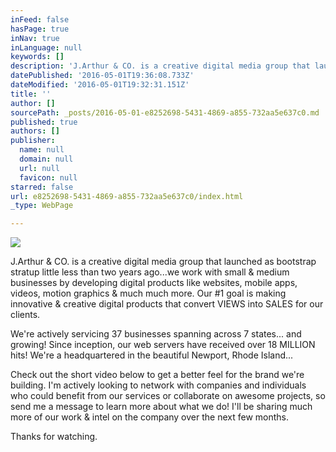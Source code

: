 ```yaml
---
inFeed: false
hasPage: true
inNav: true
inLanguage: null
keywords: []
description: 'J.Arthur & CO. is a creative digital media group that launched as bootstrap stratup little less than two years ago…we work with small & medium businesses by developing digital products like websites, mobile apps, videos, motion graphics & much much more. Our #1 goal is making innovative & creative digital products that convert VIEWS into ‪SALES‬ for our clients.'
datePublished: '2016-05-01T19:36:08.733Z'
dateModified: '2016-05-01T19:32:31.151Z'
title: ''
author: []
sourcePath: _posts/2016-05-01-e8252698-5431-4869-a855-732aa5e637c0.md
published: true
authors: []
publisher:
  name: null
  domain: null
  url: null
  favicon: null
starred: false
url: e8252698-5431-4869-a855-732aa5e637c0/index.html
_type: WebPage

---
```

![](https://the-grid-user-content.s3-us-west-2.amazonaws.com/7cbb6ea8-9d3a-49f8-9dca-41fff9227481.png)

J.Arthur & CO. is a creative digital media group that launched as bootstrap stratup little less than two years ago...we work with small & medium businesses by developing digital products like websites, mobile apps, videos, motion graphics & much much more. Our \#1 goal is making innovative & creative digital products that convert VIEWS into ‪SALES‬ for our clients.

We're actively servicing 37 businesses spanning across 7 states... and growing! Since inception, our web servers have received over 18 MILLION hits! We're a headquartered in the beautiful Newport, Rhode Island...

Check out the short video below to get a better feel for the brand we're building. I'm actively looking to network with companies and individuals who could benefit from our services or collaborate on awesome projects, so send me a message to learn more about what we do! I'll be sharing much more of our work & intel on the company over the next few months.

Thanks for watching.